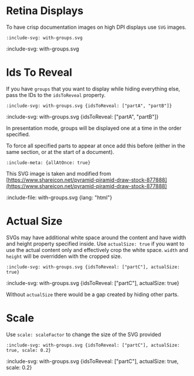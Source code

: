 # Retina Displays

To have crisp documentation images on high DPI displays use `SVG` images.

    :include-svg: with-groups.svg
    
:include-svg: with-groups.svg
        
# Ids To Reveal

If you have `groups` that you want to display while hiding everything else, pass the IDs to the `idsToReveal` property. 

    :include-svg: with-groups.svg {idsToReveal: ["partA", "partB"]}
    
:include-svg: with-groups.svg {idsToReveal: ["partA", "partB"]}

In presentation mode, groups will be displayed one at a time in the order specified.

To force all specified parts to appear at once add this before (either in the same section, or at the start of a document).

    :include-meta: {allAtOnce: true}

This SVG image is taken and modified from [https://www.shareicon.net/pyramid-piramid-draw-stock-877888](https://www.shareicon.net/pyramid-piramid-draw-stock-877888)

:include-file: with-groups.svg {lang: "html"}

# Actual Size

SVGs may have additional white space around the content and have width and height property specified inside.
Use `actualSize: true` if you want to use the actual content only and effectively crop the white space. 
`width` and `height` will be overridden with the cropped size.

    :include-svg: with-groups.svg {idsToReveal: ["partC"], actualSize: true}
    
:include-svg: with-groups.svg {idsToReveal: ["partC"], actualSize: true}

Without `actualSize` there would be a gap created by hiding other parts.
 
# Scale

Use `scale: scaleFactor` to change the size of the SVG provided

    :include-svg: with-groups.svg {idsToReveal: ["partC"], actualSize: true, scale: 0.2}

:include-svg: with-groups.svg {idsToReveal: ["partC"], actualSize: true, scale: 0.2}
